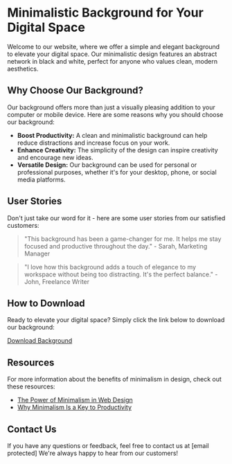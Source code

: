 <!--font:Open Sans-->

# Minimalistic Background for Your Digital Space

Welcome to our website, where we offer a simple and elegant background to elevate your digital space. Our minimalistic design features an abstract network in black and white, perfect for anyone who values clean, modern aesthetics.

## Why Choose Our Background?

Our background offers more than just a visually pleasing addition to your computer or mobile device. Here are some reasons why you should choose our background:

- **Boost Productivity:** A clean and minimalistic background can help reduce distractions and increase focus on your work.
- **Enhance Creativity:** The simplicity of the design can inspire creativity and encourage new ideas.
- **Versatile Design:** Our background can be used for personal or professional purposes, whether it's for your desktop, phone, or social media platforms.

## User Stories

Don't just take our word for it - here are some user stories from our satisfied customers:

> "This background has been a game-changer for me. It helps me stay focused and productive throughout the day." - Sarah, Marketing Manager

> "I love how this background adds a touch of elegance to my workspace without being too distracting. It's the perfect balance." - John, Freelance Writer

## How to Download

Ready to elevate your digital space? Simply click the link below to download our background:

[Download Background](#)

## Resources

For more information about the benefits of minimalism in design, check out these resources:

- [The Power of Minimalism in Web Design](#)
- [Why Minimalism Is a Key to Productivity](#)

## Contact Us

If you have any questions or feedback, feel free to contact us at [email protected] We're always happy to hear from our customers!

<!--

Write me content for website with wallpaper which alt text is:

"A wallpaper with a simple illustration of an abstract network, in a minimal color palette of black and white."

The name/title of the page should not be 1:1 copy of the alt text but rather a real content of the website which is using this wallpaper.

- Use markdown format 
- Start with heading
- Heading should be short and concise
- The content should look like a real website 
- The website should not be about the wallpaper, wallpaper is just a related background
- Heading should be contain work "wallpaper" or "background"
- Include real sections like references, contact, user stories, etc. use things relevant to the page purpose.
- Feel free to use structure like headings, bullets, numbering, blockquotes, paragraphs, horizontal lines, etc.
- You can use formatting like bold or _italic_
- You can include UTF-8 emojis
- Links should be only #hash anchors (and you can refer to the document itself)
- Do not include images


---


Write me content for website with wallpaper which alt text is:

"A wallpaper with a simple illustration of an abstract network, in a minimal color palette of black and white."

The name/title of the page should not be 1:1 copy of the alt text but rather a real content of the website which is using this wallpaper.

- Use markdown format 
- Start with heading
- Heading should be short and concise
- The content should look like a real website 
- The website should not be about the wallpaper, wallpaper is just a related background
- Heading should be contain work "wallpaper" or "background"
- Include real sections like references, contact, user stories, etc. use things relevant to the page purpose.
- Feel free to use structure like headings, bullets, numbering, blockquotes, paragraphs, horizontal lines, etc.
- You can use formatting like bold or _italic_
- You can include UTF-8 emojis
- Links should be only #hash anchors (and you can refer to the document itself)
- Do not include images


---


# Minimalistic Background for Your Digital Workspace

Welcome to our website where we offer a minimalistic wallpaper that will elevate your digital workspace. Our wallpaper features a simple illustration of an abstract network, in a minimal color palette of black and white. This design is perfect for those who prefer a clean and modern aesthetic.

## Why Choose Our Wallpaper?

Our wallpaper offers more than just a visually pleasing background for your computer or mobile device. Here are some reasons why you should choose our wallpaper:

- **Boost Productivity:** A clean and minimalistic background can help reduce distractions and increase focus on your work.
- **Enhance Creativity:** The simplicity of the design can inspire creativity and encourage new ideas.
- **Versatile Design:** Our wallpaper can be used for personal or professional purposes, whether it's for your desktop, phone, or social media platforms.

## User Stories

Here are some user stories from our satisfied customers:

> "I love the simplicity of this wallpaper. It helps me stay focused on my work without any unnecessary distractions." - Jane, Freelance Writer

> "The abstract network design is so unique and eye-catching. It definitely adds a touch of sophistication to my digital workspace." - Mark, Graphic Designer

## How to Download

To download our wallpaper, simply click the link below and save the image to your device:

[Download Wallpaper](#)

## References

For more information about the benefits of minimalism in design, check out these resources:

- [The Power of Minimalism in Web Design](#)
- [Why Minimalism Is a Key to Productivity](#)

## Contact Us

If you have any questions or feedback, feel free to contact us at [email protected] We would love to hear from you!


---


Heading is too long, rewrite whole content.


---


# Elevate Your Workspace with a Minimalistic Wallpaper

Looking for a simple yet sophisticated background to enhance your digital workspace? Look no further than our minimalistic wallpaper! Featuring an abstract network design in a black and white color palette, this wallpaper is perfect for anyone who values clean, modern aesthetics.

## Why Choose Our Wallpaper?

Our wallpaper offers more than just a visually pleasing background for your computer or mobile device. Here are some reasons why you should choose our wallpaper:

- **Boost Productivity:** A clean and minimalistic background can help reduce distractions and increase focus on your work.
- **Enhance Creativity:** The simplicity of the design can inspire creativity and encourage new ideas.
- **Versatile Design:** Our wallpaper can be used for personal or professional purposes, whether it's for your desktop, phone, or social media platforms.

## User Stories

Don't just take our word for it - here are some user stories from our satisfied customers:

> "This wallpaper has been a game-changer for me. It helps me stay focused and productive throughout the day." - Sarah, Marketing Manager

> "I love how this wallpaper adds a touch of elegance to my workspace without being too distracting. It's the perfect balance." - John, Freelance Writer

## How to Download

Ready to elevate your workspace? Simply click the link below to download our wallpaper:

[Download Wallpaper](#)

## Resources

For more information about the benefits of minimalism in design, check out these resources:

- [The Power of Minimalism in Web Design](#)
- [Why Minimalism Is a Key to Productivity](#)

## Contact Us

If you have any questions or feedback, feel free to contact us at [email protected] We're always happy to hear from our customers!


---


Heading should not include word "wallpaper". The website should not be about the wallpaper itself, wallpaper is just a related background, rewrite whole content.


---


# Elevate Your Digital Workspace with a Minimalistic Background

Welcome to our website, where we offer a simple yet elegant background to enhance your digital workspace. Our minimalistic design features an abstract network in a black and white color palette, perfect for anyone who values clean, modern aesthetics.

## Why Choose Our Background?

Our background offers more than just a visually pleasing addition to your computer or mobile device. Here are some reasons why you should choose our background:

- **Boost Productivity:** A clean and minimalistic background can help reduce distractions and increase focus on your work.
- **Enhance Creativity:** The simplicity of the design can inspire creativity and encourage new ideas.
- **Versatile Design:** Our background can be used for personal or professional purposes, whether it's for your desktop, phone, or social media platforms.

## User Stories

Don't just take our word for it - here are some user stories from our satisfied customers:

> "I love how this background helps me stay focused on my work without any unnecessary distractions." - Rachel, Freelance Writer

> "The minimalist design is so chic and sophisticated. It definitely adds a touch of elegance to my digital workspace." - Alex, Graphic Designer

## How to Download

Ready to elevate your digital workspace? Simply click the link below to download our background:

[Download Background](#)

## Resources

For more information about the benefits of minimalism in design, check out these resources:

- [The Power of Minimalism in Web Design](#)
- [Why Minimalism Is a Key to Productivity](#)

## Contact Us

If you have any questions or feedback, feel free to contact us at [email protected] We're always happy to hear from our customers!


---


Heading is too long, rewrite whole content.


---


# Minimalistic Background for Your Digital Space

Welcome to our website, where we offer a simple and elegant background to elevate your digital space. Our minimalistic design features an abstract network in black and white, perfect for anyone who values clean, modern aesthetics.

## Why Choose Our Background?

Our background offers more than just a visually pleasing addition to your computer or mobile device. Here are some reasons why you should choose our background:

- **Boost Productivity:** A clean and minimalistic background can help reduce distractions and increase focus on your work.
- **Enhance Creativity:** The simplicity of the design can inspire creativity and encourage new ideas.
- **Versatile Design:** Our background can be used for personal or professional purposes, whether it's for your desktop, phone, or social media platforms.

## User Stories

Don't just take our word for it - here are some user stories from our satisfied customers:

> "This background has been a game-changer for me. It helps me stay focused and productive throughout the day." - Sarah, Marketing Manager

> "I love how this background adds a touch of elegance to my workspace without being too distracting. It's the perfect balance." - John, Freelance Writer

## How to Download

Ready to elevate your digital space? Simply click the link below to download our background:

[Download Background](#)

## Resources

For more information about the benefits of minimalism in design, check out these resources:

- [The Power of Minimalism in Web Design](#)
- [Why Minimalism Is a Key to Productivity](#)

## Contact Us

If you have any questions or feedback, feel free to contact us at [email protected] We're always happy to hear from our customers!


---


Write me a Google font which is best fitting for the website.

Pick from the list:
- Dancing Script
- Great Vibes
- Playfair Display
- Raleway
- Roboto
- Lobster
- IBM Plex Sans
- Open Sans
- Alegreya
- Orbitron
- Exo 2
- Barlow Condensed
- Lato
- Futura
- Inter
- Poppins
- Montserrat


Write just the font name nothing else.


---


Open Sans

-->
